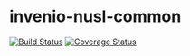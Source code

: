 # invenio-nusl-common

[![Build Status](https://travis-ci.org/Narodni-repozitar/invenio-nusl-common.svg?branch=master)](https://travis-ci.org/Narodni-repozitar/invenio-nusl-common)
[![Coverage Status](https://coveralls.io/repos/github/Narodni-repozitar/invenio-nusl-common/badge.svg)](https://coveralls.io/github/Narodni-repozitar/invenio-nusl-common)
